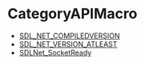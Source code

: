 # CategoryAPIMacro

<!-- BEGIN CATEGORY LIST -->
- [SDL_NET_COMPILEDVERSION](SDL_NET_COMPILEDVERSION)
- [SDL_NET_VERSION_ATLEAST](SDL_NET_VERSION_ATLEAST)
- [SDLNet_SocketReady](SDLNet_SocketReady)
<!-- END CATEGORY LIST -->


